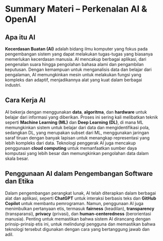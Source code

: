 # Summary Materi – Perkenalan AI & OpenAI

## Apa itu AI
**Kecerdasan Buatan (AI)** adalah bidang ilmu komputer yang fokus pada pengembangan sistem yang dapat melakukan tugas-tugas yang biasanya memerlukan kecerdasan manusia. AI mencakup berbagai aplikasi, dari pengenalan suara hingga pengolahan bahasa alami dan pengambilan keputusan. Dengan kemampuan untuk menganalisis data dan belajar dari pengalaman, AI memungkinkan mesin untuk melakukan fungsi yang kompleks dan adaptif, menjadikannya alat yang kuat dalam berbagai industri.

## Cara Kerja AI
AI bekerja dengan menggunakan **data**, **algoritma**, dan **hardware** untuk belajar dari informasi yang diberikan. Proses ini sering kali melibatkan teknik seperti **Machine Learning (ML)** dan **Deep Learning (DL)**, di mana ML memungkinkan sistem untuk belajar dari data dan mengidentifikasi pola, sedangkan DL, yang merupakan subset dari ML, menggunakan jaringan saraf tiruan dengan banyak lapisan untuk menangkap representasi yang lebih kompleks dari data. Teknologi penggerak AI juga mencakup penggunaan **cloud computing** untuk memanfaatkan sumber daya komputasi yang lebih besar dan memungkinkan pengolahan data dalam skala besar.

## Penggunaan AI dalam Pengembangan Software dan Etika
Dalam pengembangan perangkat lunak, AI telah diterapkan dalam berbagai alat dan aplikasi, seperti **ChatGPT** untuk interaksi berbasis teks dan **GitHub Copilot** untuk membantu pemrograman. Namun, penggunaan AI juga menimbulkan pertanyaan etis, termasuk **fairness** (keadilan), **transparency** (transparansi), **privacy** (privasi), dan **human-centeredness** (berorientasi manusia). Penting untuk memastikan bahwa sistem AI dirancang dengan prinsip-prinsip etis ini, untuk melindungi pengguna dan memastikan bahwa teknologi tersebut digunakan dengan cara yang bertanggung jawab dan adil.
